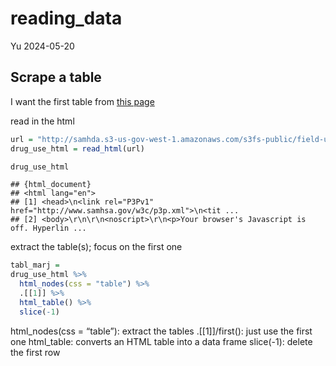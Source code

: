 reading_data
================
Yu
2024-05-20

## Scrape a table

I want the first table from [this
page](https://samhda.s3-us-gov-west-1.amazonaws.com/s3fs-public/field-uploads/2k15StateFiles/NSDUHsaeShortTermCHG2015.htm)

read in the html

``` r
url = "http://samhda.s3-us-gov-west-1.amazonaws.com/s3fs-public/field-uploads/2k15StateFiles/NSDUHsaeShortTermCHG2015.htm"
drug_use_html = read_html(url)

drug_use_html
```

    ## {html_document}
    ## <html lang="en">
    ## [1] <head>\n<link rel="P3Pv1" href="http://www.samhsa.gov/w3c/p3p.xml">\n<tit ...
    ## [2] <body>\r\n\r\n<noscript>\r\n<p>Your browser's Javascript is off. Hyperlin ...

extract the table(s); focus on the first one

``` r
tabl_marj = 
drug_use_html %>% 
  html_nodes(css = "table") %>% 
  .[[1]] %>% 
  html_table() %>% 
  slice(-1)
```

html_nodes(css = “table”): extract the tables .\[\[1\]\]/first(): just
use the first one html_table: converts an HTML table into a data frame
slice(-1): delete the first row
